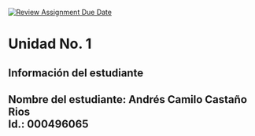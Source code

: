 [![Review Assignment Due Date](https://classroom.github.com/assets/deadline-readme-button-22041afd0340ce965d47ae6ef1cefeee28c7c493a6346c4f15d667ab976d596c.svg)](https://classroom.github.com/a/SSOqGLPb)
# Unidad No. 1
## Información del estudiante  
Nombre del estudiante:  Andrés Camilo Castaño Rios  
Id.: 000496065
---

